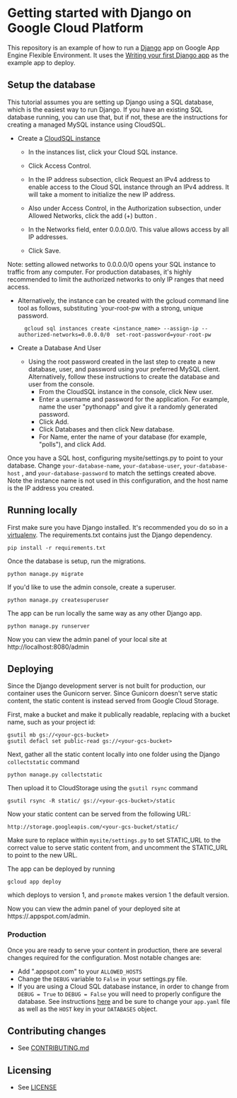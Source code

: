 # Getting started with Django on Google Cloud Platform

This repository is an example of how to run a [Django](https://www.djangoproject.com/) 
app on Google App Engine Flexible Environment. It uses the [Writing your first Django app](https://docs.djangoproject.com/en/1.9/intro/tutorial01/) as the example app to deploy.


## Setup the database

This tutorial assumes you are setting up Django using a SQL database, which is the easiest way to run Django. If you have an existing SQL database running, you can use that, but if not, these are the instructions for creating a managed MySQL instance using CloudSQL.


* Create a [CloudSQL instance](https://console.cloud.google.com/project/_/sql/create)

    * In the instances list, click your Cloud SQL instance.

    * Click Access Control.

    * In the IP address subsection, click Request an IPv4 address to enable access to the Cloud SQL instance through an 
    IPv4 address. It will take a moment to initialize the new IP address.

    * Also under Access Control, in the Authorization subsection, under Allowed Networks, click the add (+) button .

    * In the Networks field, enter 0.0.0.0/0. This value allows access by all IP addresses.

    * Click Save.

Note: setting allowed networks to 0.0.0.0/0 opens your SQL instance to traffic from any computer. For production databases, it's highly recommended to limit the authorized networks to only IP ranges that need  access.

* Alternatively, the instance can be created with the gcloud command line tool as follows, substituting `your-root-pw
 with a strong, unique password.

        gcloud sql instances create <instance_name> --assign-ip --authorized-networks=0.0.0.0/0  set-root-password=your-root-pw

* Create a Database And User

    * Using the root password created in the last step to create a new database, user, and password using your preferred MySQL client. Alternatively, follow these instructions to create the database and user from the console.
        * From the CloudSQL instance in the console,  click New user.
        * Enter a username and password for the application. For example, name the user "pythonapp" and give it a randomly 
       generated password.
        * Click Add.
        * Click Databases and then click New database.
        * For Name, enter the name of your database (for example, "polls"), and click Add.

Once you have a SQL host, configuring mysite/settings.py to point to your database. Change `your-database-name`, 
`your-database-user`, `your-database-host` , and `your-database-password` to match the settings created above. Note the 
instance name is not used in this configuration, and the host name is the IP address you created.

## Running locally

First make sure you have Django installed. It's recommended you do so in a 
[virtualenv](https://virtualenv.pypa.io/en/latest/). The requirements.txt
contains just the Django dependency.

    pip install -r requirements.txt

Once the database is setup, run the migrations.

    python manage.py migrate

If you'd like to use the admin console, create a superuser.

    python manage.py createsuperuser

The app can be run locally the same way as any other Django app. 

    python manage.py runserver

Now you can view the admin panel of your local site at http://localhost:8080/admin

## Deploying

Since the Django development server is not built for production, our container uses the Gunicorn server. Since Gunicorn doesn't serve static content,
the static content is instead served from Google Cloud Storage.

First, make a bucket and make it publically readable, replacing <your-gcs-bucket> with a bucket name, such as your project id:

    gsutil mb gs://<your-gcs-bucket>
    gsutil defacl set public-read gs://<your-gcs-bucket>

Next, gather all the static content locally into one folder using the Django `collectstatic` command

    python manage.py collectstatic

Then upload it to CloudStorage using the `gsutil rsync` command

    gsutil rsync -R static/ gs://<your-gcs-bucket>/static

Now your static content can be served from the following URL:

    http://storage.googleapis.com/<your-gcs-bucket/static/

Make sure to replace <your-cloud-bucket> within `mysite/settings.py` to set STATIC_URL to the correct value to serve static content from, and
uncomment the STATIC_URL to point to the new URL.

The app can be deployed by running

    gcloud app deploy
    
which deploys to version 1, and `promote` makes version 1 the default version.

Now you can view the admin panel of your deployed site at https://<your-app-id>.appspot.com/admin.

### Production

Once you are ready to serve your content in production, there are several
changes required for the configuration. Most notable changes are: 
* Add ".appspot.com" to your `ALLOWED_HOSTS`
* Change the `DEBUG` variable to `False` in your settings.py file.
* If you are using a Cloud SQL database
instance, in order to change from `DEBUG = True`
to `DEBUG = False` you will need to properly configure the database. See
instructions
[here](https://cloud.google.com/sql/docs/app-engine-connect#gaev2-csqlv2) and be
sure to change your `app.yaml` file as well as the `HOST` key in your
`DATABASES` object.
 

## Contributing changes

* See [CONTRIBUTING.md](CONTRIBUTING.md)


## Licensing

* See [LICENSE](LICENSE)
